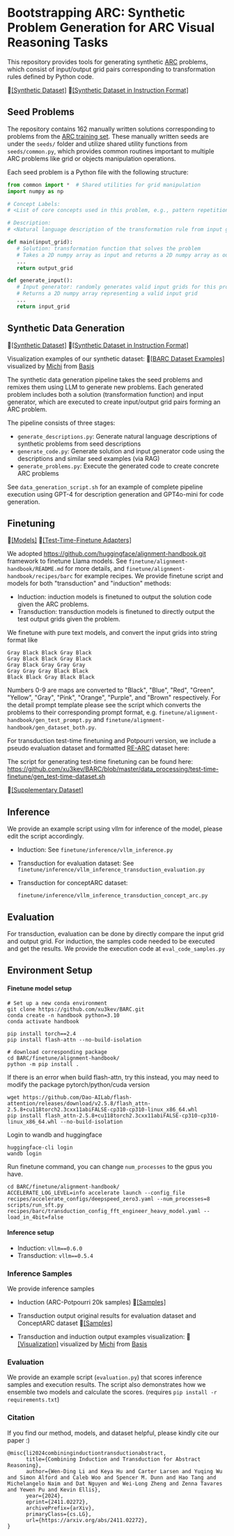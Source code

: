 # Bootstrapping ARC: Synthetic Problem Generation for ARC Visual Reasoning Tasks

This repository provides tools for generating synthetic [ARC](https://arcprize.org/) problems, which consist of input/output grid pairs corresponding to transformation rules defined by Python code.

🤗[[Synthetic Dataset]](https://huggingface.co/collections/barc0/synthetic-arc-dataset-6725aa6031376d3bacc34f76)
🤗[[Synthetic Dataset in Instruction Format]](https://huggingface.co/collections/barc0/synthetic-arc-dataset-prompt-formatted-67223d0e7c232af8ed782b37)

## Seed Problems
The repository contains 162 manually written solutions corresponding to problems from the [ARC training set](https://github.com/fchollet/ARC/tree/master/data/training). These manually written seeds are under the `seeds/` folder and utilize shared utility functions from `seeds/common.py`, which provides common routines important to multiple ARC problems like grid or objects manipulation operations.

Each seed problem is a Python file with the following structure:

```python
from common import *  # Shared utilities for grid manipulation
import numpy as np

# Concept Labels:
# <List of core concepts used in this problem, e.g., pattern repetition, scaling, color mapping>

# Description:
# <Natural language description of the transformation rule from input grid to output grid>

def main(input_grid):
   # Solution: transformation function that solves the problem
   # Takes a 2D numpy array as input and returns a 2D numpy array as output
   ...
   return output_grid

def generate_input():
   # Input generator: randomly generates valid input grids for this problem
   # Returns a 2D numpy array representing a valid input grid
   ...
   return input_grid
```

## Synthetic Data Generation
🤗[[Synthetic Dataset]](https://huggingface.co/collections/barc0/synthetic-arc-dataset-6725aa6031376d3bacc34f76)
🤗[[Synthetic Dataset in Instruction Format]](https://huggingface.co/collections/barc0/synthetic-arc-dataset-prompt-formatted-67223d0e7c232af8ed782b37)

Visualization examples of our synthetic dataset: 🎊[[BARC Dataset Examples]](https://www.basis.ai/arc_interface/examples) visualized by [Michi](https://naiimic.github.io/) from [Basis](https://www.basis.ai/our-work/) 



The synthetic data generation pipeline takes the seed problems and remixes them using LLM to generate new problems. Each generated problem includes both a solution (transformation function) and input generator, which are executed to create input/output grid pairs forming an ARC problem.

The pipeline consists of three stages:

- `generate_descriptions.py`: Generate natural language descriptions of synthetic problems from seed descriptions
- `generate_code.py`: Generate solution and input generator code using the descriptions and similar seed examples (via RAG)
- `generate_problems.py`: Execute the generated code to create concrete ARC problems

See `data_generation_script.sh` for an example of complete pipeline execution using GPT-4 for description generation and GPT4o-mini for code generation.


## Finetuning
🤗[[Models]](https://huggingface.co/collections/barc0/llm-for-arc-672247e813fd817f56c35eee)
🤗[[Test-Time-Finetune Adapters]](https://huggingface.co/collections/barc0/lora-file-for-transduction-test-time-finetune-6725a8558baabd079b889596)


We adopted https://github.com/huggingface/alignment-handbook.git framework to finetune Llama models. See `finetune/alignment-handbook/README.md` for more details, and `finetune/alignment-handbook/recipes/barc` for example recipes. We provide finetune script and models for both "transduction" and "induction" methods:

* Induction: induction models is finetuned to output the solution code given the ARC problems.
* Transduction: transduction models is finetuned to directly output the test output grids given the problem.

We finetune with pure text models, and convert the input grids into string format like
```
Gray Black Black Gray Black
Gray Black Black Gray Black
Gray Black Gray Gray Gray
Gray Gray Gray Black Black
Black Black Gray Black Black
```
Numbers 0-9 are maps are converted to "Black", "Blue", "Red", "Green", "Yellow", "Gray", "Pink", "Orange", "Purple", and "Brown" respectively.
For the detail prompt template please see the script which converts the problems to their corresponding prompt format, e.g. `finetune/alignment-handbook/gen_test_prompt.py` and `finetune/alignment-handbook/gen_dataset_both.py`.

For transduction test-time finetuning and Potpourri version, we include a pseudo evaluation dataset and formatted [RE-ARC](https://github.com/michaelhodel/re-arc)  dataset here: 

The script for generating test-time finetuning can be found here: https://github.com/xu3kev/BARC/blob/master/data_processing/test-time-finetune/gen_test-time-dataset.sh

🤗[[Supplementary Dataset]](https://huggingface.co/collections/barc0/supplementary-dataset-prompt-formatted-67265caca53d5d0e84330c0e)

## Inference

We provide an example script using vllm for inference of the model, please edit the script accordingly.
* Induction: See `finetune/inference/vllm_inference.py`

* Transduction for evaluation dataset: See `finetune/inference/vllm_inference_transduction_evaluation.py`

* Transduction for conceptARC dataset:

  ``finetune/inference/vllm_inference_transduction_concept_arc.py``

## Evaluation

For transduction, evaluation can be done by directly compare the input grid and output grid.
For induction, the samples code needed to be executed and get the results. We provide the execution code at `eval_code_samples.py`

## Environment Setup

#### Finetune model setup

```
# Set up a new conda environment
git clone https://github.com/xu3kev/BARC.git
conda create -n handbook python=3.10
conda activate handbook

pip install torch==2.4
pip install flash-attn --no-build-isolation

# download corresponding package
cd BARC/finetune/alignment-handbook/
python -m pip install .
```

If there is an error when build flash-attn, try this instead, you may need to modify the package pytorch/python/cuda version
```
wget https://github.com/Dao-AILab/flash-attention/releases/download/v2.5.8/flash_attn-2.5.8+cu118torch2.3cxx11abiFALSE-cp310-cp310-linux_x86_64.whl
pip install flash_attn-2.5.8+cu118torch2.3cxx11abiFALSE-cp310-cp310-linux_x86_64.whl --no-build-isolation
```

Login to wandb and huggingface

```
huggingface-cli login
wandb login
```

Run finetune command, you can change `num_processes` to the gpus you have.

```
cd BARC/finetune/alignment-handbook/
ACCELERATE_LOG_LEVEL=info accelerate launch --config_file recipes/accelerate_configs/deepspeed_zero3.yaml --num_processes=8 scripts/run_sft.py recipes/barc/transduction_config_fft_engineer_heavy_model.yaml --load_in_4bit=false
```

#### Inference setup

* Induction: `vllm==0.6.0`
* Transduction: `vllm==0.5.4`

### Inference Samples
We provide inference samples
* Induction (ARC-Potpourri 20k samples) 🤗[[Samples]](https://huggingface.co/barc0/induction_samples_with_execution_results/tree/main)

- Transduction output original results for evaluation dataset and ConceptARC dataset 🤗[[Samples]](https://huggingface.co/datasets/barc0/transduction_experimental_results)

- Transduction and induction output examples visualization: 🎊 [[Visualization]](https://www.basis.ai/arc_interface/arc) visualized by [Michi](https://naiimic.github.io/) from [Basis](https://www.basis.ai/our-work/)

### Evaluation
We provide an example script (`evaluation.py`) that scores inference samples and execution results. The script also demonstrates how we ensemble two models and calculate the scores.
(requires `pip install -r requirements.txt`)

### Citation

If you find our method, models, and dataset helpful, please kindly cite our paper :)

```
@misc{li2024combininginductiontransductionabstract,
      title={Combining Induction and Transduction for Abstract Reasoning}, 
      author={Wen-Ding Li and Keya Hu and Carter Larsen and Yuqing Wu and Simon Alford and Caleb Woo and Spencer M. Dunn and Hao Tang and Michelangelo Naim and Dat Nguyen and Wei-Long Zheng and Zenna Tavares and Yewen Pu and Kevin Ellis},
      year={2024},
      eprint={2411.02272},
      archivePrefix={arXiv},
      primaryClass={cs.LG},
      url={https://arxiv.org/abs/2411.02272}, 
}
```
